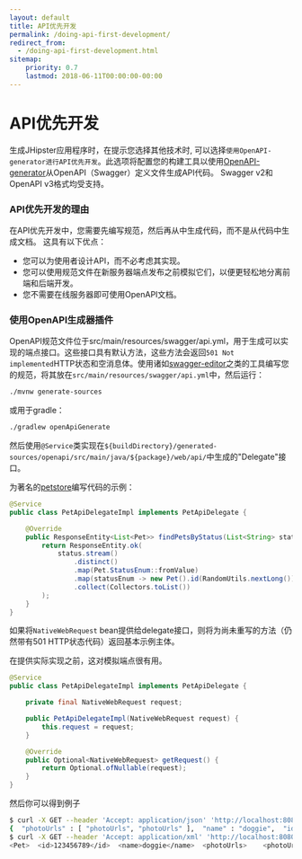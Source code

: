 ```yaml
---
layout: default
title: API优先开发
permalink: /doing-api-first-development/
redirect_from:
  - /doing-api-first-development.html
sitemap:
    priority: 0.7
    lastmod: 2018-06-11T00:00:00-00:00
---
```


# <i class="fa fa-search"></i> API优先开发

生成JHipster应用程序时，在提示您选择其他技术时, 可以选择`使用OpenAPI-generator进行API优先开发`。此选项将配置您的构建工具以使用[OpenAPI-generator](https://github.com/OpenAPITools/openapi-generator)从OpenAPI（Swagger）定义文件生成API代码。
Swagger v2和OpenAPI v3格式均受支持。

### API优先开发的理由

在API优先开发中，您需要先编写规范，然后再从中生成代码，而不是从代码中生成文档。
这具有以下优点：

- 您可以为使用者设计API，而不必考虑其实现。
- 您可以使用规范文件在新服务器端点发布之前模拟它们，以便更轻松地分离前端和后端开发。
- 您不需要在线服务器即可使用OpenAPI文档。

### 使用OpenAPI生成器插件

OpenAPI规范文件位于src/main/resources/swagger/api.yml，用于生成可以实现的端点接口。这些接口具有默认方法，这些方法会返回`501 Not implemented`HTTP状态和空消息体。使用诸如[swagger-editor](http://editor.swagger.io)之类的工具编写您的规范，将其放在`src/main/resources/swagger/api.yml`中，然后运行：
```bash
./mvnw generate-sources
```
或用于gradle：
```bash
./gradlew openApiGenerate
```
然后使用`@Service`类实现在`${buildDirectory}/generated-sources/openapi/src/main/java/${package}/web/api/`中生成的"Delegate"接口。

为著名的[petstore](http://petstore.swagger.io)编写代码的示例：

```java
@Service
public class PetApiDelegateImpl implements PetApiDelegate {

    @Override
    public ResponseEntity<List<Pet>> findPetsByStatus(List<String> status) {
        return ResponseEntity.ok(
            status.stream()
                .distinct()
                .map(Pet.StatusEnum::fromValue)
                .map(statusEnum -> new Pet().id(RandomUtils.nextLong()).status(statusEnum))
                .collect(Collectors.toList())
        );
    }
}
```
如果将`NativeWebRequest` bean提供给delegate接口，则将为尚未重写的方法（仍然带有501 HTTP状态代码）返回基本示例主体。

在提供实际实现之前，这对模拟端点很有用。
```java
@Service
public class PetApiDelegateImpl implements PetApiDelegate {

    private final NativeWebRequest request;

    public PetApiDelegateImpl(NativeWebRequest request) {
        this.request = request;
    }

    @Override
    public Optional<NativeWebRequest> getRequest() {
        return Optional.ofNullable(request);
    }
}
```
然后你可以得到例子
```sh
$ curl -X GET --header 'Accept: application/json' 'http://localhost:8080/v2/pet/findByStatus?status=pending'
{  "photoUrls" : [ "photoUrls", "photoUrls" ],  "name" : "doggie",  "id" : 0,  "category" : {    "name" : "name",    "id" : 6  },  "tags" : [ {    "name" : "name",    "id" : 1  }, {    "name" : "name",    "id" : 1  } ],  "status" : "available"}%
$ curl -X GET --header 'Accept: application/xml' 'http://localhost:8080/v2/pet/findByStatus?status=pending'
<Pet>  <id>123456789</id>  <name>doggie</name>  <photoUrls>    <photoUrls>aeiou</photoUrls>  </photoUrls>  <tags>  </tags>  <status>aeiou</status></Pet>%
```
    